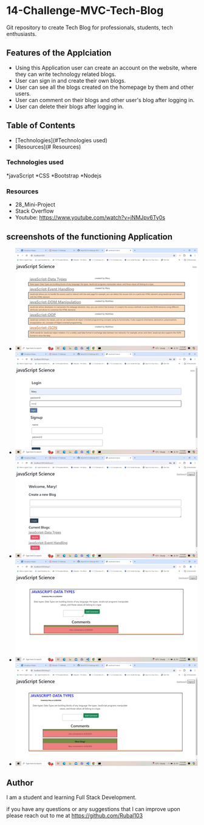# 14-Challenge-MVC-Tech-Blog

Git repository to create Tech Blog for professionals, students, tech enthusiasts. 

## Features of the Applciation
* Using this Application user can create an account on the website, where they can write technology related blogs.  
* User can sign in and create their own blogs.
* User can see all the blogs created on the homepage by them and other users. 
* User can comment on their blogs and other user's blog after logging in. 
* User can delete their blogs after logging in. 

## Table of Contents

- [Technologies](#Technologies used)
- [Resources](# Resources)

### Technologies used
*javaScript
*CSS
*Bootstrap
*Nodejs

### Resources
* 28_Mini-Project
* Stack Overflow
* Youtube: https://www.youtube.com/watch?v=jNMJpv6Ty0s


## screenshots of the functioning Application
- ![Home page](./Images/image.png)
- ![Login Page](./Images/image-1.png)
- ![User's Dashboard](./Images/image-2.png)
- ![user's Blog page](./Images/image-3.png)
- ![Blog's comment](./Images/image-4.png)

## Author

I am a student and learning Full Stack Development. 

if you have any questions or any suggestions that I can improve upon please reach out to me at 
https://github.com/Rubal103

